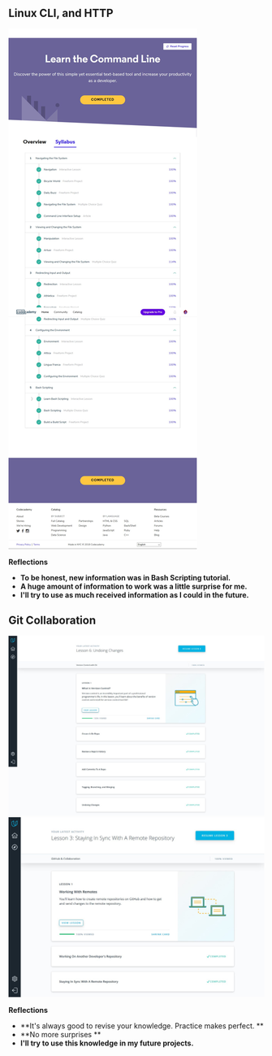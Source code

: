 ## Linux CLI, and HTTP

![Screenshot](task_linux_cli/learn-the-command-line.jpg)

**Reflections**
 - **To be honest, new information was in Bash Scripting tutorial.**
 - **A huge amount of information to work was a little surprise for me.**
 - **I'll try to use as much received information as I could in the future.**
 
 ## Git Collaboration
 
 ![Screenshot](task_git_collaboration/Screenshot_Version-Control-with-Git-Udacity.jpg)
 ![Screenshot](task_git_collaboration/Screenshot_GitHub-Collaboration.jpg)

**Reflections**
 - **It's always good to revise your knowledge. Рractice makes perfect. **
 - **No more surprises **
 - **I'll try to use this knowledge in my future projects.**

